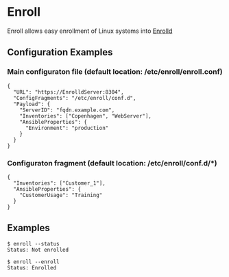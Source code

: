 # Enroll
Enroll allows easy enrollment of Linux systems into [Enrolld](https://github.com/Olling/Enrolld)


## Configuration Examples

### Main configuraton file (default location: /etc/enroll/enroll.conf)
``` 
{
  "URL": "https://EnrolldServer:8304",
  "ConfigFragments": "/etc/enroll/conf.d",
  "Payload": {
    "ServerID": "fqdn.example.com",
    "Inventories": ["Copenhagen", "WebServer"],
    "AnsibleProperties": {
      "Environment": "production"
    }
  }
}
```

### Configuraton fragment (default location: /etc/enroll/conf.d/*)
``` 
{
  "Inventories": ["Customer_1"],
  "AnsibleProperties": {
    "CustomerUsage": "Training"
  }
}
```

## Examples

``` 
$ enroll --status
Status: Not enrolled
```
``` 
$ enroll --enroll
Status: Enrolled
```
